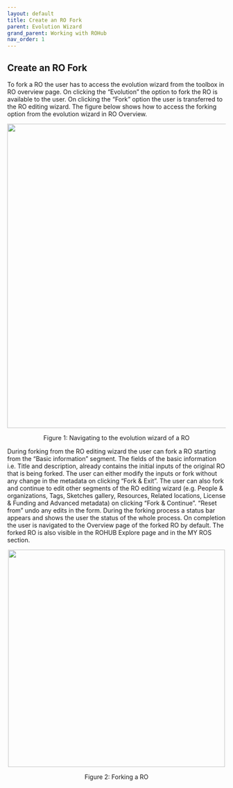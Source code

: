 ```yaml
---
layout: default
title: Create an RO Fork
parent: Evolution Wizard
grand_parent: Working with ROHub
nav_order: 1
---
```


## Create an RO Fork

To fork a RO the user has to access the evolution wizard from the toolbox in RO overview page. On clicking the “Evolution” the option to fork the RO is available to the user. On clicking the “Fork” option the user is transferred to the RO editing wizard. The figure below shows how to access the forking option from the evolution wizard in RO Overview.
<p align="center"> <img src="https://box.psnc.pl/f/4c9422badc/?raw=1" width="700"> </p>
<div align="center"> Figure 1: Navigating to the evolution wizard of a RO </div>

During forking from the RO editing wizard the user can fork a RO starting from the “Basic information” segment. The fields of the basic information i.e. Title and description, already contains the initial inputs of the original RO that is being forked. The user can either modify the inputs or fork without any change in the metadata on clicking “Fork & Exit”. The user can also fork and continue to edit other segments of the RO editing wizard (e.g. People & organizations, Tags, Sketches gallery, Resources, Related locations, License & Funding and Advanced metadata) on clicking “Fork & Continue”. “Reset from” undo any edits in the form. During the forking process a status bar appears and shows the user the status of the whole process. On completion the user is navigated to the Overview page of the forked RO by default. The forked RO is also visible in the ROHUB Explore page and in the MY ROS section.


<p align="center"> <img src="https://box.psnc.pl/f/3cebdacf9b/?raw=1" width="500"> </p>
<div align="center"> Figure 2: Forking a RO </div>
